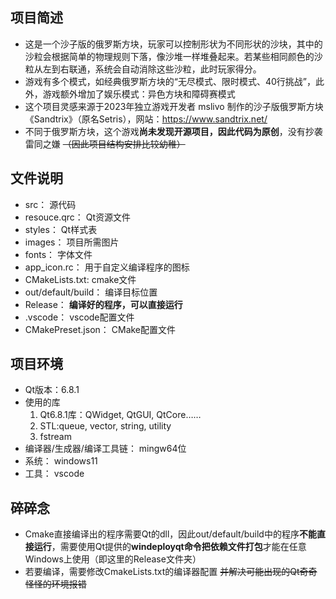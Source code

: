## 项目简述
- 这是一个沙子版的俄罗斯方块，玩家可以控制形状为不同形状的沙块，其中的沙粒会根据简单的物理规则下落，像沙堆一样堆叠起来。若某些相同颜色的沙粒从左到右联通，系统会自动消除这些沙粒，此时玩家得分。
- 游戏有多个模式，如经典俄罗斯方块的“无尽模式、限时模式、40行挑战”，此外，游戏额外增加了娱乐模式：异色方块和障碍赛模式
- 这个项目灵感来源于2023年独立游戏开发者 mslivo 制作的沙子版俄罗斯方块《Sandtrix》（原名Setris），网站：https://www.sandtrix.net/
- 不同于俄罗斯方块，这个游戏**尚未发现开源项目，因此代码为原创**，没有抄袭雷同之嫌 ~~（因此项目结构安排比较幼稚）~~
## 文件说明
- src： 源代码
- resouce.qrc： Qt资源文件
- styles： Qt样式表
- images： 项目所需图片
- fonts： 字体文件
- app_icon.rc： 用于自定义编译程序的图标
- CMakeLists.txt:  cmake文件
- out/default/build： 编译目标位置
- Release： **编译好的程序，可以直接运行**
- .vscode： vscode配置文件
- CMakePreset.json： CMake配置文件
## 项目环境
- Qt版本：6.8.1
- 使用的库
    1. Qt6.8.1库：QWidget, QtGUI, QtCore……
    2. STL:queue, vector, string, utility
    3. fstream
- 编译器/生成器/编译工具链： mingw64位
- 系统： windows11
- 工具： vscode
## 碎碎念
- Cmake直接编译出的程序需要Qt的dll，因此out/default/build中的程序**不能直接运行**，需要使用Qt提供的**windeployqt命令把依赖文件打包**才能在任意Windows上使用（即这里的Release文件夹）
- 若要编译，需要修改CmakeLists.txt的编译器配置 ~~并解决可能出现的Qt奇奇怪怪的环境报错~~